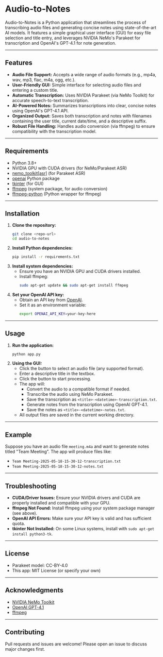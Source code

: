 # Audio-to-Notes

Audio-to-Notes is a Python application that streamlines the process of transcribing audio files and generating concise notes using state-of-the-art AI models. It features a simple graphical user interface (GUI) for easy file selection and title entry, and leverages NVIDIA NeMo's Parakeet for transcription and OpenAI's GPT-4.1 for note generation.

---

## Features
- **Audio File Support:** Accepts a wide range of audio formats (e.g., mp4a, wav, mp3, flac, m4a, ogg, etc.).
- **User-Friendly GUI:** Simple interface for selecting audio files and entering a custom title.
- **Automatic Transcription:** Uses NVIDIA Parakeet (via NeMo Toolkit) for accurate speech-to-text transcription.
- **AI-Powered Notes:** Summarizes transcriptions into clear, concise notes using OpenAI's GPT-4.1 API.
- **Organized Output:** Saves both transcription and notes with filenames containing the user title, current date/time, and a descriptive suffix.
- **Robust File Handling:** Handles audio conversion (via ffmpeg) to ensure compatibility with the transcription model.

---

## Requirements
- Python 3.8+
- NVIDIA GPU with CUDA drivers (for NeMo/Parakeet ASR)
- [nemo_toolkit[asr]](https://github.com/NVIDIA/NeMo) (for Parakeet ASR)
- [openai](https://pypi.org/project/openai/) Python package
- [tkinter](https://docs.python.org/3/library/tkinter.html) (for GUI)
- [ffmpeg](https://ffmpeg.org/) (system package, for audio conversion)
- [ffmpeg-python](https://github.com/kkroening/ffmpeg-python) (Python wrapper for ffmpeg)

---

## Installation

1. **Clone the repository:**
   ```bash
   git clone <repo-url>
   cd audio-to-notes
   ```
2. **Install Python dependencies:**
   ```bash
   pip install -r requirements.txt
   ```
3. **Install system dependencies:**
   - Ensure you have an NVIDIA GPU and CUDA drivers installed.
   - Install ffmpeg:
     ```bash
     sudo apt-get update && sudo apt-get install ffmpeg
     ```
4. **Set your OpenAI API key:**
   - Obtain an API key from [OpenAI](https://platform.openai.com/).
   - Set it as an environment variable:
     ```bash
     export OPENAI_API_KEY=your-key-here
     ```

---

## Usage

1. **Run the application:**
   ```bash
   python app.py
   ```
2. **Using the GUI:**
   - Click the button to select an audio file (any supported format).
   - Enter a descriptive title in the textbox.
   - Click the button to start processing.
   - The app will:
     - Convert the audio to a compatible format if needed.
     - Transcribe the audio using NeMo Parakeet.
     - Save the transcription as `<title>-<datetime>-transcription.txt`.
     - Generate notes from the transcription using OpenAI GPT-4.1.
     - Save the notes as `<title>-<datetime>-notes.txt`.
   - All output files are saved in the current working directory.

---

## Example

Suppose you have an audio file `meeting.m4a` and want to generate notes titled "Team Meeting". The app will produce files like:
- `Team Meeting-2025-05-18-15-30-12-transcription.txt`
- `Team Meeting-2025-05-18-15-30-12-notes.txt`

---

## Troubleshooting
- **CUDA/Driver Issues:** Ensure your NVIDIA drivers and CUDA are properly installed and compatible with your GPU.
- **ffmpeg Not Found:** Install ffmpeg using your system package manager (see above).
- **OpenAI API Errors:** Make sure your API key is valid and has sufficient quota.
- **tkinter Not Installed:** On some Linux systems, install with `sudo apt-get install python3-tk`.

---

## License
- Parakeet model: CC-BY-4.0
- This app: MIT License (or specify your own)

---

## Acknowledgments
- [NVIDIA NeMo Toolkit](https://github.com/NVIDIA/NeMo)
- [OpenAI GPT-4.1](https://platform.openai.com/docs/models/gpt-4)
- [ffmpeg](https://ffmpeg.org/)

---

## Contributing
Pull requests and issues are welcome! Please open an issue to discuss major changes first.
